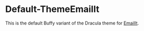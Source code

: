 # Default-ThemeEmailIt

This is the default Buffy variant of the Dracula theme for [EmailIt](https://github.com/raguay/EmailIt).


